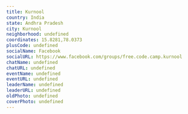 ```yaml
---
title: Kurnool
country: India
state: Andhra Pradesh
city: Kurnool
neighborhood: undefined
coordinates: 15.8281,78.0373
plusCode: undefined
socialName: Facebook
socialURL: https://www.facebook.com/groups/free.code.camp.kurnool
chatName: undefined
chatURL: undefined
eventName: undefined
eventURL: undefined
leaderName: undefined
leaderURL: undefined
oldPhoto: undefined
coverPhoto: undefined
---
```

